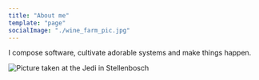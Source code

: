 ```yaml
---
title: "About me"
template: "page"
socialImage: "./wine_farm_pic.jpg"
---
```


I compose software, cultivate adorable systems and make things happen.

![Picture taken at the Jedi in Stellenbosch](/wine_farm_pic.jpg)
